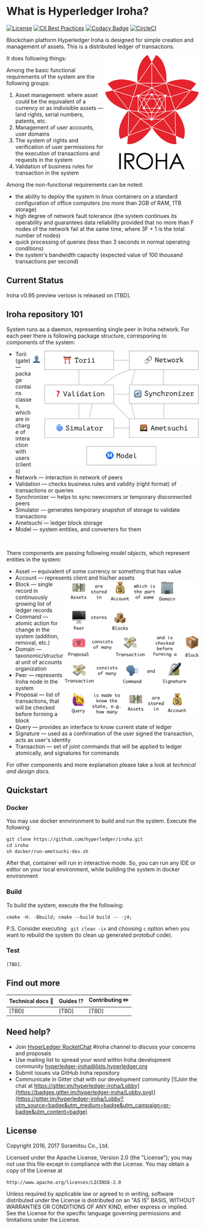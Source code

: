 # What is Hyperledger Iroha?

[![License](https://img.shields.io/badge/License-Apache%202.0-blue.svg)](https://opensource.org/licenses/Apache-2.0)
[![CII Best Practices](https://bestpractices.coreinfrastructure.org/projects/960/badge)](https://bestpractices.coreinfrastructure.org/projects/960)
[![Codacy Badge](https://api.codacy.com/project/badge/Grade/4d8edb74d4954c76a4656a9e109dbc4e)](https://www.codacy.com/app/neewy/iroha?utm_source=github.com&amp;utm_medium=referral&amp;utm_content=hyperledger/iroha&amp;utm_campaign=Badge_Grade)
[![CircleCI](https://circleci.com/gh/hyperledger/iroha/tree/master.svg?style=svg)](https://circleci.com/gh/hyperledger/iroha/tree/master)

Blockchain platform Hyperledger Iroha is designed for simple creation and management of assets. This is a distributed ledger of transactions.

<img height="300px" src="docs/Iroha_3_sm.png"
 alt="Iroha logo" title="Iroha" align="right" />

It does following things:

Among the basic functional requirements of the system are the following groups:
1. Asset management: where asset could be the equivalent of a currency or as indivisible assets — land rights, serial numbers, patents, etc.
2. Management of user accounts, user domains
3. The system of rights and verification of user permissions for the execution of transactions and requests in the system
4. Validation of business rules for transaction in the system


Among the non-functional requirements can be noted:
* the ability to deploy the system in linux containers on a standard configuration of office computers (no more than 2GB of RAM, 1TB storage)
* high degree of network fault tolerance (the system continues its operability and guarantees data reliability provided that no more than F nodes of the network fail at the same time, where 3F + 1 is the total number of nodes)
* quick processing of queries (less than 3 seconds in normal operating conditions)
* the system's bandwidth capacity (expected value of 100 thousand transactions per second)

## Current Status

Iroha v0.95 preview veriosn is released on [TBD].

## Iroha repository 101

System runs as a daemon, representing single peer in Iroha network. For each peer there is following package structure, corresponing to components of the system:

<img height="300px" src="docs/simple-package-diagram.png"
 alt="Diagram" title="Diagram" align="right" />

* Torii (gate) — package contains classes, which are in charge of interaction with users (clients)
* Network — interaction in network of peers
* Validation — checks business rules and validity (right format) of transactions or queries
* Synchronizer — helps to sync newcomers or temporary disconnected peers
* Simulator — generates temporary snapshot of storage to validate transactions
* Ametsuchi — ledger block storage
* Model — system entities, and converters for them

<br>

There components are passing following _model objects_, which represent entities in the system:
* Asset — equivalent of some currency or something that has value
* Account — represents client and his/her assets
<img height="350px" src="docs/model-explained.png"
 alt="Diagram" title="Diagram" align="right" />
* Block — single record in continuously growing list of ledger records
* Command — atomic action for change in the system (addition, removal, etc.)
* Domain — taxonomic/structural unit of accounts organization
* Peer — represents Iroha node in the system
* Proposal — list of transactions, that will be checked before forming a block
* Query — provides an interface to know current state of ledger
* Signature — used as a confirmation of the user signed the transaction, acts as user's identity
* Transaction — set of joint commands that will be applied to ledger atomically, and signatures for commands

For other components and more explanation please take a look at *technical and design docs.*

## Quickstart

### Docker

You may use docker ennvironment to build and run the system. Execute the following:

```
git clone https://github.com/hyperledger/iroha.git
cd iroha
sh docker/run-ametsuchi-dev.sh
```

After that, container will run in interactive mode. So, you can run any IDE or editor on your local environment, while building the system in docker environment

### Build

To build the system, execute the the following:

```
cmake -H. -Bbuild; cmake --build build -- -j4;
```

P.S. Consider executing ``` git clean -ix``` and choosing `c` option when you want to rebuild the system (to clean up generated protobuf code).

### Test

`[TBD]`.

## Find out more

| Technical docs 📓 | Guides ⁉️ | Contributing ✏️ |
|---|---|---|
|[TBD]|[TBD]|[TBD]|

## Need help?

* Join [HyperLedger RocketChat](https://chat.hyperledger.org) #iroha channel to discuss your concerns and proposals
* Use mailing list to spread your word within Iroha development community [hyperledger-iroha@lists.hyperledger.org](mailto:hyperledger-iroha@lists.hyperledger.org)
* Submit issues via GitHub Iroha repository
* Communicate in Gitter chat with our development community [![Join the chat at https://gitter.im/hyperledger-iroha/Lobby](https://badges.gitter.im/hyperledger-iroha/Lobby.svg)](https://gitter.im/hyperledger-iroha/Lobby?utm_source=badge&utm_medium=badge&utm_campaign=pr-badge&utm_content=badge)


## License

Copyright 2016, 2017 Soramitsu Co., Ltd.

Licensed under the Apache License, Version 2.0 (the "License");
you may not use this file except in compliance with the License.
You may obtain a copy of the License at

    http://www.apache.org/licenses/LICENSE-2.0

Unless required by applicable law or agreed to in writing, software
distributed under the License is distributed on an "AS IS" BASIS,
WITHOUT WARRANTIES OR CONDITIONS OF ANY KIND, either express or implied.
See the License for the specific language governing permissions and
limitations under the License.